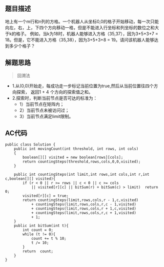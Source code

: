 ## 题目描述
地上有一个m行和n列的方格。一个机器人从坐标0,0的格子开始移动，每一次只能向左，右，上，下四个方向移动一格，但是不能进入行坐标和列坐标的数位之和大于k的格子。 例如，当k为18时，机器人能够进入方格（35,37），因为3+5+3+7 = 18。但是，它不能进入方格（35,38），因为3+5+3+8 = 19。请问该机器人能够达到多少个格子？

## 解题思路
> 回溯法

- 1.从(0,0)开始走，每成功走一步标记当前位置为true,然后从当前位置往四个方向探索，
返回1 + 4 个方向的探索值之和。      
- 2.探索时，判断当前节点是否可达的标准为：    
     - 1）当前节点在矩阵内；
     - 2）当前节点未被访问过；
     - 3）当前节点满足limit限制。

## AC代码
```
public class Solution {
    public int movingCount(int threshold, int rows, int cols)
    {
        boolean[][] visited = new boolean[rows][cols];
        return countingSteps(threshold,rows,cols,0,0,visited);
    }
    
    public int countingSteps(int limit,int rows,int cols,int r,int c,boolean[][] visited){
        if (r < 0 || r >= rows || c < 0 || c >= cols
            || visited[r][c] || bitSum(r) + bitSum(c) > limit)  return 0;
        visited[r][c] = true;
        return countingSteps(limit,rows,cols,r - 1,c,visited)
            + countingSteps(limit,rows,cols,r,c - 1,visited)
            + countingSteps(limit,rows,cols,r + 1,c,visited)
            + countingSteps(limit,rows,cols,r,c + 1,visited)
            + 1;
    }
    public int bitSum(int t){
        int count = 0;
        while (t != 0){
            count += t % 10;
            t /= 10;
        }
        return  count;
    }
}
```